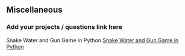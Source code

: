 ## Miscellaneous
### Add your projects / questions link here

Snake Water and Gun Game in Python
[Snake Water and Gun Game in Python](https://github.com/SachinDabhade/DSAHub/blob/main/Miscellaneous/SnakeWaterGun.py)

